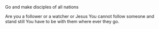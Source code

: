 
Go and make disciples of all nations

Are you a follower or a watcher or Jesus
You cannot follow someone and stand still
You have to be with them where ever they go.